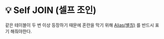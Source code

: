 # 💡 Self JOIN (셀프 조인)

같은 테이블이 두 번 이상 등장하기 때문에 혼란을 막기 위해 [Alias(별칭)](DML/Alias(별칭).md) 를 반드시 표기 해줘야한다.
